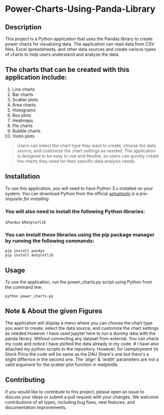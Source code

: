 # Power-Charts-Using-Panda-Library


## Description

This project is a Python application that uses the Pandas library to create power charts for visualizing data. The application can read data from CSV files, Excel spreadsheets, and other data sources and create various types of charts to help users understand and analyze the data.

## The charts that can be created with this application include:

1. Line charts
2. Bar charts
3. Scatter plots
4. Area charts
5. Histograms
6. Box plots
7. Heatmaps
8. Pie charts
9. Bubble charts
10. Violin plots

>Users can select the chart type they want to create, choose the data source, and customize the chart settings as needed. The application is designed to be easy to use and flexible, so users can quickly create the charts they need for their specific data analysis needs.

## Installation
To use this application, you will need to have Python 3.x installed on your system. You can download Python from the official *[setuptools](https://www.python.org/downloads/) is a pre-requisite for installing*

### You will also need to install the following Python libraries:

`$Pandas`
`$Matplotlib`

### You can install these libraries using the pip package manager by running the following commands:

``` 
pip install pandas
pip install matplotlib 
```

## Usage

To use the application, run the power_charts.py script using Python from the command line:

``` 
python power_charts.py
```
## Note & About the given Figures
The application will display a menu where you can choose the chart type you want to create, select the data source, and customize the chart settings as needed.However I have used jupyter here to run a dummy data with the panda library. Without connecting any dataset from external. You can check my code and notice I have plotted the data already in my code. # I have also attached my python scripts to the repository. However, for Uemployment Vs Stock Price the code will be same as the DAU Share's one but there's a slight differnce in the second one. The 'align' & 'width' parameters are not a valid argument for the scatter plot function in matplotlib.

## Contributing

If you would like to contribute to this project, please open an issue to discuss your ideas or submit a pull request with your changes. We welcome contributions of all types, including bug fixes, new features, and documentation improvements.

